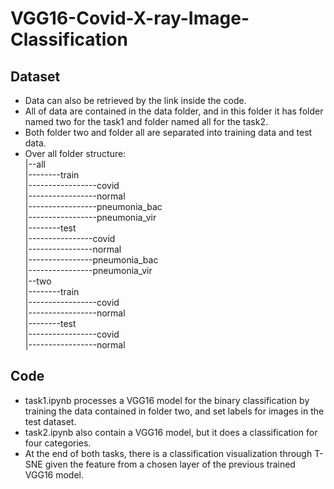 # VGG16-Covid-X-ray-Image-Classification


## Dataset 
* Data can also be retrieved by the link inside the code.<br>
* All of data are contained in the data folder, and in this folder it has folder named two for the task1 and folder named all for the task2.<br>
* Both folder two and folder all are separated into training data and test data. <br> 
* Over all folder structure: <br>
|--all<br>
|--------train<br>
|-----------------covid<br>
|-----------------normal<br>
|-----------------pneumonia_bac<br>
|-----------------pneumonia_vir<br>
|--------test<br>
|----------------covid<br>
|----------------normal<br>
|----------------pneumonia_bac<br>
|----------------pneumonia_vir<br>
|--two<br>
|--------train<br>
|-----------------covid<br>
|-----------------normal<br>
|--------test<br>
|-----------------covid<br>
|-----------------normal<br>


## Code
* task1.ipynb processes a VGG16 model for the binary classification by training the data contained in folder two, and set labels for images in the test dataset.
* task2.ipynb also contain a VGG16 model, but it does a classification for four categories.
* At the end of both tasks, there is a classification visualization through T-SNE given the feature from a chosen layer of the previous trained VGG16 model.
